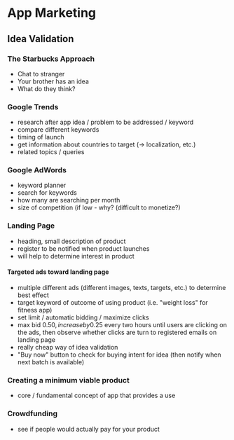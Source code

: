 # App Marketing

## Idea Validation

### The Starbucks Approach
-   Chat to stranger
-   Your brother has an idea
-   What do they think?

### Google Trends
-   research after app idea / problem to be addressed / keyword
-   compare different keywords
-   timing of launch
-   get information about countries to target (-> localization, etc.)
-   related topics / queries

### Google AdWords
-   keyword planner
-   search for keywords
-   how many are searching per month
-   size of competition (if low - why? (difficult to monetize?)

### Landing Page
-   heading, small description of product
-   register to be notified when product launches
-   will help to determine interest in product

#### Targeted ads toward landing page
-   multiple different ads (different images, texts, targets, etc.) to determine best effect
-   target keyword of outcome of using product (i.e. "weight loss" for fitness app)
-   set limit / automatic bidding / maximize clicks
-   max bid 0.50$, increase by 0.25$ every two hours until users are clicking on the ads, then observe whether clicks are turn to registered emails on landing page
-   really cheap way of idea validation 
-   "Buy now" button to check for buying intent for idea (then notify when next batch is available)

### Creating a minimum viable product
-   core / fundamental concept of app that provides a use

### Crowdfunding
-   see if people would actually pay for your product
